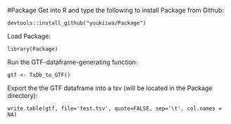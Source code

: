 #Package
Get into R and type the following to install Package from Github:
```
devtools::install_github("yuukiiwa/Package")
```
Load Package:
```
library(Package)
```
Run the GTF-dataframe-generating function:
```
gtf <- TxDb_to_GTF()
```
Export the the GTF dataframe into a tsv (will be located in the Package directory):
```
write.table(gtf, file='test.tsv', quote=FALSE, sep='\t', col.names = NA)
```
